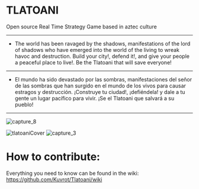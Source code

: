 # TLATOANI
Open source Real Time Strategy Game based in aztec culture
***
* The world has been ravaged by the shadows, manifestations of the lord of shadows who have emerged into the world of the living to wreak havoc and destruction.
Build your city!, defend it!, and give your people a peaceful place to live!. Be the Tlatoani that will save everyone!
***
* El mundo ha sido devastado por las sombras, manifestaciones del señor de las sombras que han surgido en el mundo de los vivos para causar estragos y destrucción.
¡Construye tu ciudad!, ¡defiéndela! y dale a tu gente un lugar pacífico para vivir. ¡Se el Tlatoani que salvará a su pueblo!
***
![capture_8](https://github.com/Kuvrot/Tlatoani/assets/23508114/f831e7bf-747e-4bb8-a87a-fae3d0bd3ca0)

![tlatoaniCover](https://github.com/Kuvrot/Tlatoani/assets/23508114/7e709221-7304-4b34-a37c-96c85a4b6d0b)
![capture_3](https://github.com/Kuvrot/Tlatoani/assets/23508114/e021b16c-9ca3-4d23-8d40-23905f0a2114)

# How to contribute:
Everything you need to know can be found in the wiki: https://github.com/Kuvrot/Tlatoani/wiki
